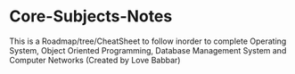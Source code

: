 # Core-Subjects-Notes
This is a Roadmap/tree/CheatSheet to follow inorder  to complete Operating System, Object Oriented Programming, Database Management System and Computer Networks (Created by Love Babbar)
